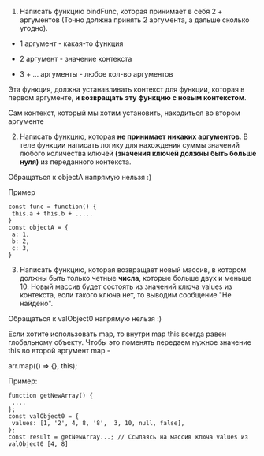
1. Написать функцию bindFunc, которая принимает в себя 2 + аргументов (Точно должна принять 2 аргумента, а дальше сколько угодно).

- 1 аргумент - какая-то функция

- 2 аргумент - значение контекста

- 3 + ... аргументы - любое кол-во аргументов

Эта функция, должна устанавливать контекст для функции, которая в первом аргументе, **и возвращать эту функцию с новым контекстом**.

Сам контекст, который мы хотим установить, находиться во втором аргументе

2. Написать функцию, которая **не принимает никаких аргументов**. В теле функции написать логику для нахождения суммы значений любого количества ключей **(значения ключей должны быть больше нуля)** из переданного контекста.

Обращаться к objectA напрямую нельзя :)

Пример

```
const func = function() {
 this.a + this.b + .....
}
const objectA = {
 a: 1,
 b: 2,
 c: 3,
}
```

3. Написать функцию, которая возвращает новый массив, в котором должны быть только четные **числа**, которые больше двуx и меньше 10. Новый массив будет состоять из значений ключа values из контекста, если такого ключа нет, то выводим сообщение "Не найдено".

Обращаться к valObject0 напрямую нельзя :)

Если хотите использовать map, то внутри map this всегда равен глобальному объекту. Чтобы это поменять передаем нужное значение this во второй аргумент map -

arr.map(() => {}, this);

Пример:

```
function getNewArray() {
 ....
};
const valObject0 = {
 values: [1, '2', 4, 8, '8',  3, 10, null, false],
};
const result = getNewArray...; // Ссылаясь на массив ключа values из valObject0 [4, 8]
```
